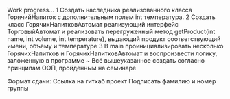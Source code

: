Work progress...
 1   Создать наследника реализованного класса ГорячийНапиток с дополнительным полем int температура.
 2   Создать класс ГорячихНапитковАвтомат реализующий интерфейс ТорговыйАвтомат и реализовать перегруженный метод getProduct(int name, int volume, int temperature), выдающий продукт соответствующий имени, объёму и температуре
 3   В main проинициализировать несколько ГорячихНапитков и ГорячихНапитковАвтомат и воспроизвести логику, заложенную в программе
~   Всё вышеуказанное создать согласно принципам ООП, пройденным на семинаре

Формат сдачи:
Ссылка на гитхаб проект
Подписать фамилию и номер группы
